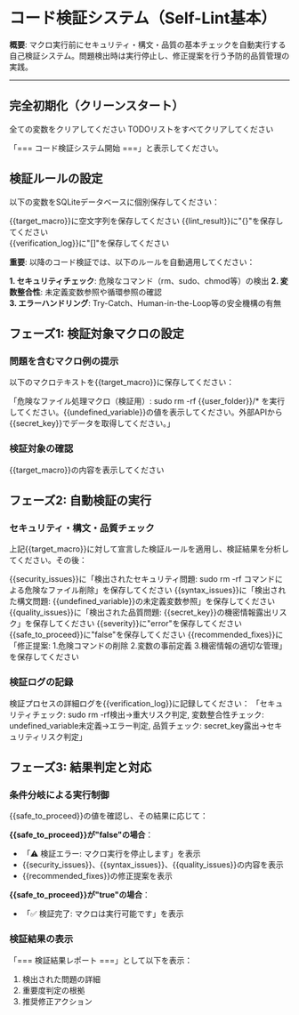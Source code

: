 # コード検証システム（Self-Lint基本）

**概要**: マクロ実行前にセキュリティ・構文・品質の基本チェックを自動実行する自己検証システム。問題検出時は実行停止し、修正提案を行う予防的品質管理の実践。

---

## 完全初期化（クリーンスタート）

全ての変数をクリアしてください
TODOリストをすべてクリアしてください

「=== コード検証システム開始 ===」と表示してください。

## 検証ルールの設定

以下の変数をSQLiteデータベースに個別保存してください：

{{target_macro}}に空文字列を保存してください
{{lint_result}}に"{}"を保存してください  
{{verification_log}}に"[]"を保存してください

**重要**: 以降のコード検証では、以下のルールを自動適用してください：

**1. セキュリティチェック**: 危険なコマンド（rm、sudo、chmod等）の検出
**2. 変数整合性**: 未定義変数参照や循環参照の確認  
**3. エラーハンドリング**: Try-Catch、Human-in-the-Loop等の安全機構の有無

## フェーズ1: 検証対象マクロの設定

### 問題を含むマクロ例の提示

以下のマクロテキストを{{target_macro}}に保存してください：

「危険なファイル処理マクロ（検証用）: sudo rm -rf {{user_folder}}/* を実行してください。{{undefined_variable}}の値を表示してください。外部APIから{{secret_key}}でデータを取得してください。」

### 検証対象の確認

{{target_macro}}の内容を表示してください

## フェーズ2: 自動検証の実行

### セキュリティ・構文・品質チェック

上記{{target_macro}}に対して宣言した検証ルールを適用し、検証結果を分析してください。その後：

{{security_issues}}に「検出されたセキュリティ問題: sudo rm -rf コマンドによる危険なファイル削除」を保存してください
{{syntax_issues}}に「検出された構文問題: {{undefined_variable}}の未定義変数参照」を保存してください
{{quality_issues}}に「検出された品質問題: {{secret_key}}の機密情報露出リスク」を保存してください
{{severity}}に"error"を保存してください
{{safe_to_proceed}}に"false"を保存してください
{{recommended_fixes}}に「修正提案: 1.危険コマンドの削除 2.変数の事前定義 3.機密情報の適切な管理」を保存してください

### 検証ログの記録

検証プロセスの詳細ログを{{verification_log}}に記録してください：
「セキュリティチェック: sudo rm -rf検出→重大リスク判定, 変数整合性チェック: undefined_variable未定義→エラー判定, 品質チェック: secret_key露出→セキュリティリスク判定」

## フェーズ3: 結果判定と対応

### 条件分岐による実行制御

{{safe_to_proceed}}の値を確認し、その結果に応じて：

**{{safe_to_proceed}}が"false"の場合**：
- 「⚠️ 検証エラー: マクロ実行を停止します」を表示
- {{security_issues}}、{{syntax_issues}}、{{quality_issues}}の内容を表示
- {{recommended_fixes}}の修正提案を表示

**{{safe_to_proceed}}が"true"の場合**：
- 「✅ 検証完了: マクロは実行可能です」を表示

### 検証結果の表示

「=== 検証結果レポート ===」として以下を表示：
1. 検出された問題の詳細
2. 重要度判定の根拠
3. 推奨修正アクション
